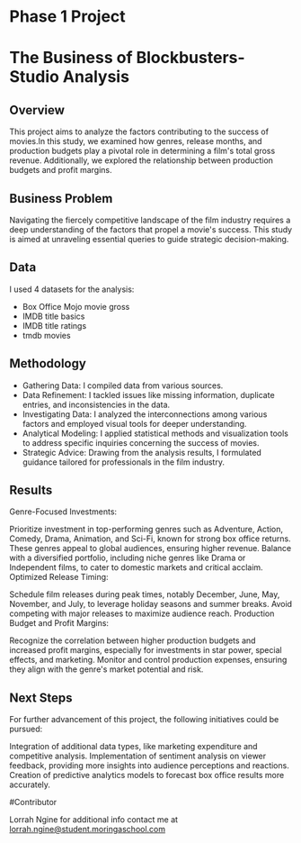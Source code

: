 # Phase 1 Project

# The Business of Blockbusters-Studio Analysis

## Overview
This project aims to analyze the factors contributing to the success of movies.In this study, we examined how genres, release months, and production budgets play a pivotal role in determining a film's total gross revenue. Additionally, we explored the relationship between production budgets and profit margins.

## Business Problem
Navigating the fiercely competitive landscape of the film industry requires a deep understanding of the factors that propel a movie's success. This study is aimed at unraveling essential queries to guide strategic decision-making. 

## Data

I used 4 datasets for the analysis:
- Box Office Mojo movie gross
- IMDB title basics
- IMDB title ratings
- tmdb movies

## Methodology
- Gathering Data: I compiled data from various sources.
- Data Refinement: I tackled issues like missing information, duplicate entries, and inconsistencies in the data.
- Investigating Data: I analyzed the interconnections among various factors and employed visual tools for deeper understanding.
- Analytical Modeling: I applied statistical methods and visualization tools to address specific inquiries concerning the success of movies.
- Strategic Advice: Drawing from the analysis results, I formulated guidance tailored for professionals in the film industry. 

## Results

Genre-Focused Investments:

Prioritize investment in top-performing genres such as Adventure, Action, Comedy, Drama, Animation, and Sci-Fi, known for strong box office returns. These genres appeal to global audiences, ensuring higher revenue.
Balance with a diversified portfolio, including niche genres like Drama or Independent films, to cater to domestic markets and critical acclaim.
Optimized Release Timing:

Schedule film releases during peak times, notably December, June, May, November, and July, to leverage holiday seasons and summer breaks.
Avoid competing with major releases to maximize audience reach.
Production Budget and Profit Margins:

Recognize the correlation between higher production budgets and increased profit margins, especially for investments in star power, special effects, and marketing.
Monitor and control production expenses, ensuring they align with the genre's market potential and risk.

## Next Steps
For further advancement of this project, the following initiatives could be pursued:

Integration of additional data types, like marketing expenditure and competitive analysis.
Implementation of sentiment analysis on viewer feedback, providing more insights into audience perceptions and reactions.
Creation of predictive analytics models to forecast box office results more accurately.

#Contributor

Lorrah Ngine 
for additional info contact me at lorrah.ngine@student.moringaschool.com
